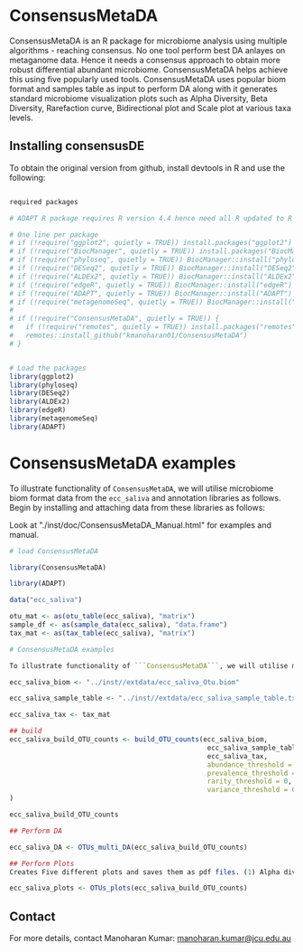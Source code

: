 # ConsensusMetaDA

ConsensusMetaDA is an R package for microbiome analysis using multiple algorithms - reaching consensus. No one tool perform best DA anlayes on metaganome data. Hence it needs a consensus approach to obtain more robust differential abundant microbiome. ConsensusMetaDA helps achieve this using five popularly used tools. ConsensusMetaDA uses popular biom format and samples table as input to perform DA along with it generates standard microbiome visualization plots such as Alpha Diversity, Beta Diversity, Rarefaction curve, Bidirectional plot and Scale plot at various taxa levels.

## Installing consensusDE

To obtain the original version from github, install devtools in R and use the following:

```R

required packages

# ADAPT R package requires R version 4.4 hence need all R updated to R v4.4.2

# One line per package
# if (!require("ggplot2", quietly = TRUE)) install.packages("ggplot2")
# if (!require("BiocManager", quietly = TRUE)) install.packages("BiocManager")
# if (!require("phyloseq", quietly = TRUE)) BiocManager::install("phyloseq")
# if (!require("DESeq2", quietly = TRUE)) BiocManager::install("DESeq2")
# if (!require("ALDEx2", quietly = TRUE)) BiocManager::install("ALDEx2")
# if (!require("edgeR", quietly = TRUE)) BiocManager::install("edgeR")
# if (!require("ADAPT", quietly = TRUE)) BiocManager::install("ADAPT")
# if (!require("metagenomeSeq", quietly = TRUE)) BiocManager::install("metagenomeSeq")
# 
# if (!require("ConsensusMetaDA", quietly = TRUE)) {
#   if (!require("remotes", quietly = TRUE)) install.packages("remotes")
#   remotes::install_github("kmanoharan01/ConsensusMetaDA")
# }


# Load the packages
library(ggplot2)
library(phyloseq)
library(DESeq2)
library(ALDEx2)
library(edgeR)
library(metagenomeSeq)
library(ADAPT)

```


# ConsensusMetaDA examples

To illustrate functionality of ```ConsensusMetaDA```, we will utilise microbiome biom format data from the ```ecc_saliva``` and annotation libraries as follows. Begin by installing and attaching data from these libraries as follows:

Look at "./inst/doc/ConsensusMetaDA_Manual.html" for examples and manual.

```R
# load ConsensusMetaDA

library(ConsensusMetaDA)

library(ADAPT)

data("ecc_saliva")

otu_mat <- as(otu_table(ecc_saliva), "matrix")
sample_df <- as(sample_data(ecc_saliva), "data.frame")
tax_mat <- as(tax_table(ecc_saliva), "matrix")

# ConsensusMetaDA examples

To illustrate functionality of ```ConsensusMetaDA```, we will utilise microbiome biom format data from the ```ecc_saliva``` and annotation libraries as follows. Begin by installing and attaching data from these libraries as follows:

ecc_saliva_biom <- "../inst//extdata/ecc_saliva_Otu.biom"

ecc_saliva_sample_table <- "../inst//extdata/ecc_saliva_sample_table.txt"

ecc_saliva_tax <- tax_mat

## build
ecc_saliva_build_OTU_counts <- build_OTU_counts(ecc_saliva_biom, 
                                                 ecc_saliva_sample_table, 
                                                 ecc_saliva_tax, 
                                                 abundance_threshold = 10, 
                                                 prevalence_threshold = 0.1, 
                                                 rarity_threshold = 0, 
                                                 variance_threshold = 0 
)

ecc_saliva_build_OTU_counts

## Perform DA

ecc_saliva_DA <- OTUs_multi_DA(ecc_saliva_build_OTU_counts)

## Perform Plots
Creates Five different plots and saves them as pdf files. (1) Alpha diversity - Shannon, (2) Beta diversity – Principal Coordinate Analyses (PcoA), (3) rare faction curve and (4) Scaled plot at taxa level 5) Bi-directional plots. These plots are generated using the ggplot2 package (Wickham, 2016).

ecc_saliva_plots <- OTUs_plots(ecc_saliva_build_OTU_counts)

```

## Contact

For more details, contact Manoharan Kumar:
manoharan.kumar@jcu.edu.au

